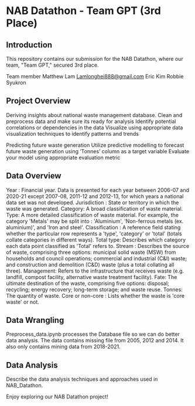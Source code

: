# NAB Datathon - Team GPT (3rd Place)

## Introduction
This repository contains our submission for the NAB Datathon, where our team, "Team GPT," secured 3rd place.

Team member
Matthew Lam Lamlonghei888@gmail.com
Eric Kim
Robbie
Syukron

## Project Overview
Deriving insights about national waste management database. 
Clean and preprocess data and make sure its ready for analysis
Identify potential correlations or dependencies in the data
Visualize using appropriate data visualization techniques to identify
patterns and trends

Predicting future waste generation
Utilize predictive modelling to forecast future waste generation using
‘Tonnes’ column as a target variable
Evaluate your model using appropriate evaluation metric

## Data Overview 
Year : Financial year. Data is presented for each year between 2006-07 and
2020-21 except 2007-08, 2011-12 and 2012-13, for which years a national data
set was not developed.
Jurisdiction : State or territory in which the waste was generated.
Category: A broad classification of waste material.
Type: A more detailed classification of waste material. For example, the
category 'Metals' may be split into : 'Aluminium', 'Non-ferrous metals (ex.
aluminium)', and 'Iron and steel'.
Classification : A reference field stating whether the particular row represents a
'type', 'category' or 'total' (totals collate categories in different ways).
Total type: Describes which category each data point classified as 'Total' refers
to.
Stream : Describes the source of waste, comprising three options: municipal
solid waste (MSW) from households and council operations; commercial and
industrial (C&I) waste; and construction and demolition (C&D) waste (plus a
total collating all three).
Management: Refers to the infrastructure that receives waste (e.g. landfill,
compost facility, alternative waste treatment facility).
Fate: The ultimate destination of the waste, comprising five options: disposal;
recycling; energy recovery; long-term storage; and waste reuse.
Tonnes: The quantity of waste.
Core or non-core : Lists whether the waste is 'core waste' or not.

## Data Wrangling
Preprocess_data.ipynb processes the Database file so we can do better data analysis. The data contains missing file from 2005, 2012 and 2014. 
It also only contains mining data from 2018-2021. 

## Data Analysis
Describe the data analysis techniques and approaches used in NAB_Datathon. 

Enjoy exploring our NAB Datathon project!

